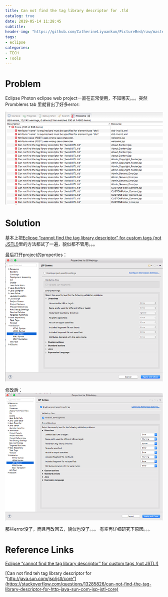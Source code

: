 ```yaml
---
title: Can not find the tag library descriptor for .tld
catalog: true
date: 2019-05-14 11:28:45
subtitle: 
header-img: "https://github.com/CatherineLiyuankun/PictureBed/raw/master/blog/post/Can-not-find-the-tag-library-descriptor-for-jsp/header-JSP-Tag.png"
tags:
- eclipse
categories:
- TECH
- Tools
---
```


# Problem
Eclipse Photon
eclipse web project一直在正常使用，不知哪天。。。突然 Promblems tab 里就冒出了好多error:
                                                                      
                                                                               
![error](https://github.com/CatherineLiyuankun/PictureBed/raw/master/blog/post/Can-not-find-the-tag-library-descriptor-for-jsp/error.png)

# Solution

基本上把[Eclipse “cannot find the tag library descriptor” for custom tags (not JSTL!)](https://stackoverflow.com/questions/1265309/eclipse-cannot-find-the-tag-library-descriptor-for-custom-tags-not-jstl?rq=1)里的方法都试了一遍，貌似都不管用。。。

最后打开project的properties：
![before](https://github.com/CatherineLiyuankun/PictureBed/raw/master/blog/post/Can-not-find-the-tag-library-descriptor-for-jsp/before.png)

修改后：
![after](https://github.com/CatherineLiyuankun/PictureBed/raw/master/blog/post/Can-not-find-the-tag-library-descriptor-for-jsp/after.png)

那些error没了，而且再改回去，貌似也没了。。。
有空再详细研究下原因。。。

# Reference Links

[Eclipse “cannot find the tag library descriptor” for custom tags (not JSTL!)](https://stackoverflow.com/questions/1265309/eclipse-cannot-find-the-tag-library-descriptor-for-custom-tags-not-jstl?rq=1)

[Can not find teh tag library descriptor for “http://java.sun.com/jsp/jstl/core”](https://stackoverflow.com/questions/13285826/can-not-find-the-tag-library-descriptor-for-http-java-sun-com-jsp-jstl-core)
